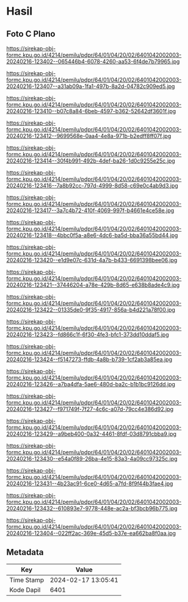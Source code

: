 # Hasil

## Foto C Plano

https://sirekap-obj-formc.kpu.go.id/4214/pemilu/pdpr/64/01/04/20/02/6401042002003-20240216-123402--065446b4-6078-4260-aa53-6f4de7b79965.jpg

https://sirekap-obj-formc.kpu.go.id/4214/pemilu/pdpr/64/01/04/20/02/6401042002003-20240216-123407--a31ab09a-1fa1-497b-8a2d-04782c909ed5.jpg

https://sirekap-obj-formc.kpu.go.id/4214/pemilu/pdpr/64/01/04/20/02/6401042002003-20240216-123410--b07c8a84-6beb-4597-b362-52642df3601f.jpg

https://sirekap-obj-formc.kpu.go.id/4214/pemilu/pdpr/64/01/04/20/02/6401042002003-20240216-123412--9699568e-0aa4-4e8a-971b-b2edff8ff07f.jpg

https://sirekap-obj-formc.kpu.go.id/4214/pemilu/pdpr/64/01/04/20/02/6401042002003-20240216-123414--30f4b991-492b-4def-ba26-1d0c9255e25c.jpg

https://sirekap-obj-formc.kpu.go.id/4214/pemilu/pdpr/64/01/04/20/02/6401042002003-20240216-123416--7a8b92cc-797d-4999-8d58-c69e0c4ab9d3.jpg

https://sirekap-obj-formc.kpu.go.id/4214/pemilu/pdpr/64/01/04/20/02/6401042002003-20240216-123417--3a7c4b72-410f-4069-997f-b4661e4ce58e.jpg

https://sirekap-obj-formc.kpu.go.id/4214/pemilu/pdpr/64/01/04/20/02/6401042002003-20240216-123418--4bbc0f5a-a8e6-4dc6-ba5d-bba36a55bd44.jpg

https://sirekap-obj-formc.kpu.go.id/4214/pemilu/pdpr/64/01/04/20/02/6401042002003-20240216-123420--e1d9e07c-631d-4a7b-b433-6691398bee06.jpg

https://sirekap-obj-formc.kpu.go.id/4214/pemilu/pdpr/64/01/04/20/02/6401042002003-20240216-123421--37446204-a78e-429b-8d65-e638b8ade4c9.jpg

https://sirekap-obj-formc.kpu.go.id/4214/pemilu/pdpr/64/01/04/20/02/6401042002003-20240216-123422--01335de0-9f35-4917-856a-b4d221a78f00.jpg

https://sirekap-obj-formc.kpu.go.id/4214/pemilu/pdpr/64/01/04/20/02/6401042002003-20240216-123423--fd866c1f-6f30-4fe3-bfc1-373dd10ddaf5.jpg

https://sirekap-obj-formc.kpu.go.id/4214/pemilu/pdpr/64/01/04/20/02/6401042002003-20240216-123424--f5147273-ffdb-4a8b-b739-1cf2ab3a85ea.jpg

https://sirekap-obj-formc.kpu.go.id/4214/pemilu/pdpr/64/01/04/20/02/6401042002003-20240216-123426--a7ba4dfa-5ae6-480d-ba2c-b1b1bc9126dd.jpg

https://sirekap-obj-formc.kpu.go.id/4214/pemilu/pdpr/64/01/04/20/02/6401042002003-20240216-123427--f971749f-7f27-4c6c-a07d-79cc4e386d92.jpg

https://sirekap-obj-formc.kpu.go.id/4214/pemilu/pdpr/64/01/04/20/02/6401042002003-20240216-123429--a9beb400-0a32-4461-8fdf-03d8791cbba9.jpg

https://sirekap-obj-formc.kpu.go.id/4214/pemilu/pdpr/64/01/04/20/02/6401042002003-20240216-123430--e54a0f89-26ba-4e15-83a3-4a09cc97325c.jpg

https://sirekap-obj-formc.kpu.go.id/4214/pemilu/pdpr/64/01/04/20/02/6401042002003-20240216-123431--4b23ac91-6ce0-4d65-a7fd-8f9f44b3fae4.jpg

https://sirekap-obj-formc.kpu.go.id/4214/pemilu/pdpr/64/01/04/20/02/6401042002003-20240216-123432--610893e7-9778-448e-ac2a-bf3bcb96b775.jpg

https://sirekap-obj-formc.kpu.go.id/4214/pemilu/pdpr/64/01/04/20/02/6401042002003-20240216-123404--022ff2ac-369e-45d5-b37e-ea662ba8f0aa.jpg


## Metadata

| Key        | Value               |
| ---------- | ------------------- |
| Time Stamp | 2024-02-17 13:05:41 |
| Kode Dapil | 6401                |




